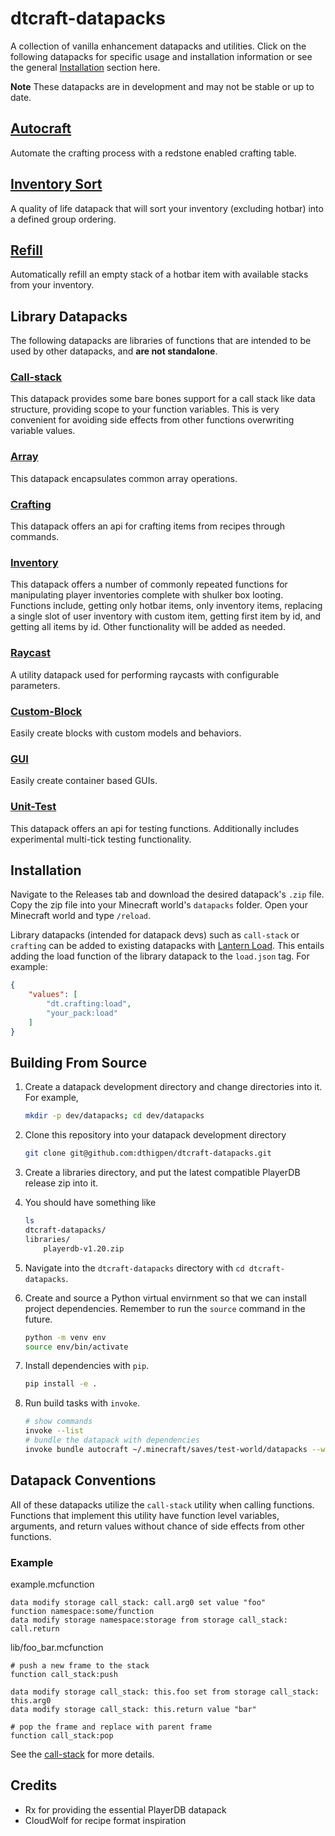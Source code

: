 # dtcraft-datapacks

A collection of vanilla enhancement datapacks and utilities. Click on the following datapacks for specific usage and installation information or see the general [Installation](#installation) section here.

**Note**
These datapacks are in development and may not be stable or up to date.

## [Autocraft](autocraft/README.md)

Automate the crafting process with a redstone enabled crafting table.

## [Inventory Sort](inventory-sort/README.md)

A quality of life datapack that will sort your inventory (excluding hotbar) into a defined group ordering.

## [Refill](refill/README.md)

Automatically refill an empty stack of a hotbar item with available stacks from your inventory.

## Library Datapacks

The following datapacks are libraries of functions that are intended to be used by other datapacks, and **are not standalone**.

### [Call-stack](call-stack/README.md)

This datapack provides some bare bones support for a call stack like data structure, providing scope to your function variables. This is very convenient for avoiding side effects from other functions overwriting variable values.

### [Array](array/README.md)

This datapack encapsulates common array operations.

### [Crafting](crafting/README.md)

This datapack offers an api for crafting items from recipes through commands.

### [Inventory](inventory/README.md)

This datapack offers a number of commonly repeated functions for manipulating player inventories complete with shulker box looting. Functions include, getting only hotbar items, only inventory items, replacing a single slot of user inventory with custom item, getting first item by id, and getting all items by id. Other functionality will be added as needed.

### [Raycast](raycast/README.md)

A utility datapack used for performing raycasts with configurable parameters.

### [Custom-Block](custom-block/README.md)

Easily create blocks with custom models and behaviors.

### [GUI](gui/README.md)

Easily create container based GUIs.

### [Unit-Test](unittest/README.md)

This datapack offers an api for testing functions. Additionally includes experimental multi-tick testing functionality.

## Installation

Navigate to the Releases tab and download the desired datapack's `.zip` file. Copy the zip file into your Minecraft world's `datapacks` folder. Open your Minecraft world and type `/reload`.

Library datapacks (intended for datapack devs) such as `call-stack` or `crafting` can be added to existing datapacks with [Lantern Load](https://github.com/LanternMC/Load). This entails adding the load function of the library datapack to the `load.json` tag.
For example:

```json
{
    "values": [
        "dt.crafting:load",
        "your_pack:load"
    ]
}
```

## Building From Source

1. Create a datapack development directory and change directories into it. For example,

    ```sh
    mkdir -p dev/datapacks; cd dev/datapacks
   ```

2. Clone this repository into your datapack development directory

   ```sh
   git clone git@github.com:dthigpen/dtcraft-datapacks.git
   ```

3. Create a libraries directory, and put the latest compatible PlayerDB release zip into it.
4. You should have something like

   ```sh
   ls
   dtcraft-datapacks/
   libraries/
       playerdb-v1.20.zip
   ```

5. Navigate into the `dtcraft-datapacks` directory with `cd dtcraft-datapacks`.
6. Create and source a Python virtual envirnment so that we can install project dependencies. Remember to run the `source` command in the future.

   ```sh
   python -m venv env
   source env/bin/activate
   ```

7. Install dependencies with `pip`.

    ```sh
    pip install -e .
    ```

8. Run build tasks with `invoke`.

    ```sh
    # show commands
    invoke --list
    # bundle the datapack with dependencies
    invoke bundle autocraft ~/.minecraft/saves/test-world/datapacks --watch
    ```

## Datapack Conventions

All of these datapacks utilize the `call-stack` utility when calling functions. Functions that implement this utility have function level variables, arguments, and return values without chance of side effects from other functions.

### Example

example.mcfunction

```mcfunction
data modify storage call_stack: call.arg0 set value "foo"
function namespace:some/function
data modify storage namespace:storage from storage call_stack: call.return
```

lib/foo_bar.mcfunction

```mcfunction
# push a new frame to the stack
function call_stack:push

data modify storage call_stack: this.foo set from storage call_stack: this.arg0
data modify storage call_stack: this.return value "bar"

# pop the frame and replace with parent frame
function call_stack:pop
```

See the [call-stack](call-stack/README.md) for more details.

## Credits

- Rx for providing the essential PlayerDB datapack
- CloudWolf for recipe format inspiration

